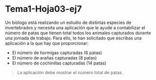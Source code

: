 # Tema1-Hoja03-ej7

Un biólogo está realizando un estudio de distintas especies de invertebrados y necesita una aplicación que le ayude a contabilizar el número de patas que tienen total todos los animales capturados durante una jornada de trabajo.
Para ello, te han solicitado que escribas una aplicación a la que hay que proporcionar:
* El número de hormigas capturadas (6 patas)
* El número de arañas capturadas (8 patas)
* El número de cochinillas capturadas (14 patas)

> La aplicación debe mostrar el número total de patas.
